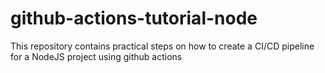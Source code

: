# github-actions-tutorial-node
This repository contains practical steps on how to create a CI/CD pipeline for a NodeJS project using github actions  

